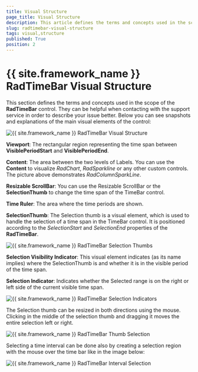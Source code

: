 ```yaml
---
title: Visual Structure
page_title: Visual Structure
description: This article defines the terms and concepts used in the scope of the __RadTimeBar__ control.
slug: radtimebar-visual-structure
tags: visual,structure
published: True
position: 2
---
```


# {{ site.framework_name }} RadTimeBar Visual Structure

This section defines the terms and concepts used in the scope of the __RadTimeBar__ control. They can be helpful when contacting with the support service in order to describe your issue better. Below you can see snapshots and explanations of the main visual elements of the control:

![{{ site.framework_name }} RadTimeBar Visual Structure](images/radtimebar_timeBarStructure_fluent.png)

__Viewport__: The rectangular region representing the time span between __VisiblePeriodStart__ and __VisiblePeriodEnd__. 

__Content__: The area between the two levels of Labels. You can use the __Content__ to visualize *RadChart*, *RadSparkline* or any other custom controls. The picture above demonstrates *RadColumnSparkLine*.

__Resizable ScrollBar__: You can use the Resizable ScrollBar or the __SelectionThumb__ to change the time span of the TimeBar control.

__Time Ruler__: The area where the time periods are shown.

__SelectionThumb__: The Selection thumb is a visual element, which is used to handle the selection of a time span in the TimeBar control. It is positioned according to the *SelectionStart* and *SelectionEnd* properties of the __RadTimeBar__.

![{{ site.framework_name }} RadTimeBar Selection Thumbs](images/radtimebar_ThumbLeftHandle_fluent.png)

__Selection Visibility Indicator__: This visual element indicates (as its name implies) where the SelectionThumb is and whether it is in the visible period of the time span.

__Selection Indicator__: Indicates whether the Selected range is on the right or left side of the current visible time span.

![{{ site.framework_name }} RadTimeBar Selection Indicators](images/radtimebar_visual-structure_fluent.PNG)

The Selection thumb can be resized in both directions using the mouse. Clicking in the middle of the selection thumb and dragging it moves the entire selection left or right.

![{{ site.framework_name }} RadTimeBar Thumb Selection](images/radtimebar_ThumbSelect_fluent.png)

Selecting a time interval can be done also by creating a selection region with the mouse over the time bar like in the image below:

![{{ site.framework_name }} RadTimeBar Interval Selection](images/radtimebar_itemSelection_fluent.png)


